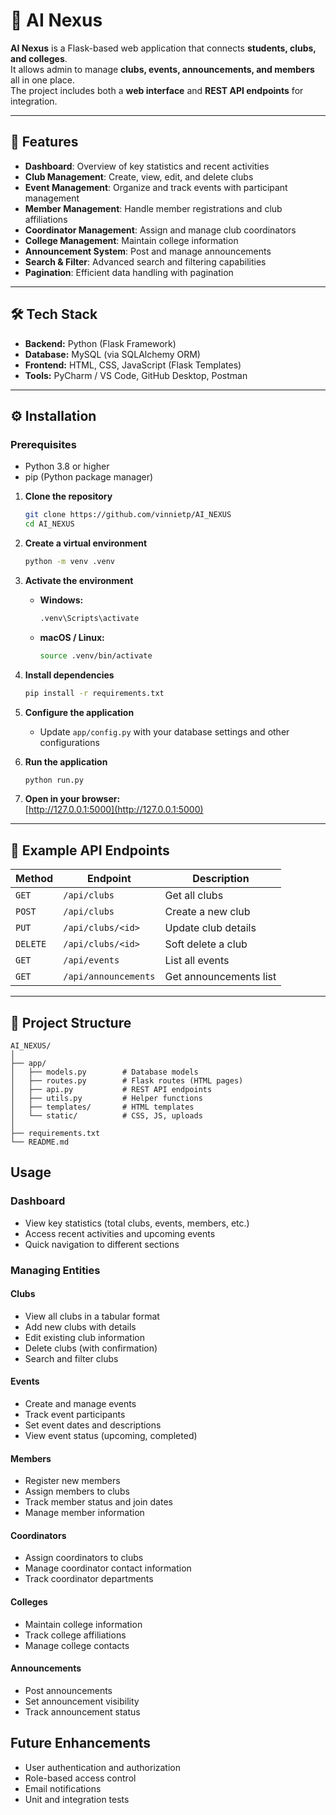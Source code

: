 # 🧠 AI Nexus

**AI Nexus** is a Flask-based web application that connects **students, clubs, and colleges**.  
It allows admin to manage **clubs, events, announcements, and members** all in one place.  
The project includes both a **web interface** and **REST API endpoints** for integration.

---

## 🚀 Features

- **Dashboard**: Overview of key statistics and recent activities
- **Club Management**: Create, view, edit, and delete clubs
- **Event Management**: Organize and track events with participant management
- **Member Management**: Handle member registrations and club affiliations
- **Coordinator Management**: Assign and manage club coordinators
- **College Management**: Maintain college information 
- **Announcement System**: Post and manage announcements
- **Search & Filter**: Advanced search and filtering capabilities
- **Pagination**: Efficient data handling with pagination


---

## 🛠️ Tech Stack

- **Backend:** Python (Flask Framework)  
- **Database:**  MySQL (via SQLAlchemy ORM)  
- **Frontend:** HTML, CSS, JavaScript (Flask Templates)  
- **Tools:** PyCharm / VS Code, GitHub Desktop, Postman  

---

## ⚙️ Installation

### Prerequisites
- Python 3.8 or higher
- pip (Python package manager)

1. **Clone the repository**
   ```bash
   git clone https://github.com/vinnietp/AI_NEXUS
   cd AI_NEXUS
   ```

2. **Create a virtual environment**
   ```bash
   python -m venv .venv
   ```

3. **Activate the environment**
   - **Windows:**
     ```bash
     .venv\Scripts\activate
     ```
   - **macOS / Linux:**
     ```bash
     source .venv/bin/activate
     ```

4. **Install dependencies**
   ```bash
   pip install -r requirements.txt
   ```
5. **Configure the application**
   - Update `app/config.py` with your database settings and other configurations

5. **Run the application**
   ```bash
   python run.py
   ```

6. **Open in your browser:**  
   [http://127.0.0.1:5000](http://127.0.0.1:5000)

---

## 🔗 Example API Endpoints

| **Method** | **Endpoint** | **Description** |
|-------------|--------------|-----------------|
| `GET` | `/api/clubs` | Get all clubs |
| `POST` | `/api/clubs` | Create a new club |
| `PUT` | `/api/clubs/<id>` | Update club details |
| `DELETE` | `/api/clubs/<id>` | Soft delete a club |
| `GET` | `/api/events` | List all events |
| `GET` | `/api/announcements` | Get announcements list |

---

## 📁 Project Structure

```
AI_NEXUS/
│
├── app/
│   ├── models.py        # Database models
│   ├── routes.py        # Flask routes (HTML pages)
│   ├── api.py           # REST API endpoints
│   ├── utils.py         # Helper functions
│   ├── templates/       # HTML templates
│   └── static/          # CSS, JS, uploads
│
├── requirements.txt
└── README.md
```
## Usage

### Dashboard
- View key statistics (total clubs, events, members, etc.)
- Access recent activities and upcoming events
- Quick navigation to different sections

### Managing Entities

#### Clubs
- View all clubs in a tabular format
- Add new clubs with details
- Edit existing club information
- Delete clubs (with confirmation)
- Search and filter clubs

#### Events
- Create and manage events
- Track event participants
- Set event dates and descriptions
- View event status (upcoming, completed)

#### Members
- Register new members
- Assign members to clubs
- Track member status and join dates
- Manage member information

#### Coordinators
- Assign coordinators to clubs
- Manage coordinator contact information
- Track coordinator departments

#### Colleges
- Maintain college information
- Track college affiliations
- Manage college contacts

#### Announcements
- Post announcements
- Set announcement visibility
- Track announcement status

## Future Enhancements
- User authentication and authorization
- Role-based access control
- Email notifications
- Unit and integration tests


